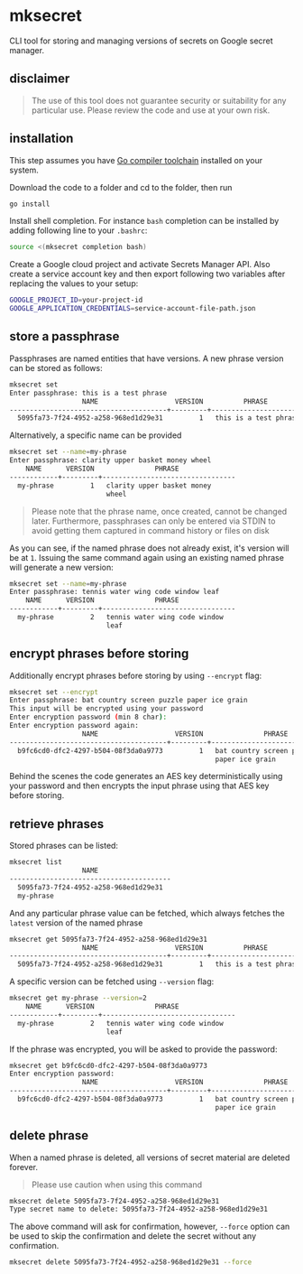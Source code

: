 # mksecret
CLI tool for storing and managing versions of secrets on Google secret manager.

## disclaimer
>The use of this tool does not guarantee security or suitability
for any particular use. Please review the code and use at your own risk.

## installation
This step assumes you have [Go compiler toolchain](https://go.dev/dl/)
installed on your system.

Download the code to a folder and cd to the folder, then run
```bash
go install
```
Install shell completion. For instance `bash` completion can be installed
by adding following line to your `.bashrc`:
```bash
source <(mksecret completion bash)
```

Create a Google cloud project and activate Secrets Manager API. Also
create a service account key and then export following two variables after
replacing the values to your setup:
```bash
GOOGLE_PROJECT_ID=your-project-id
GOOGLE_APPLICATION_CREDENTIALS=service-account-file-path.json
```

## store a passphrase
Passphrases are named entities that have versions. A new phrase version
can be stored as follows:
```bash
mksecret set
Enter passphrase: this is a test phrase
                  NAME                   VERSION          PHRASE          
---------------------------------------+---------+------------------------
  5095fa73-7f24-4952-a258-968ed1d29e31         1   this is a test phrase  
```
Alternatively, a specific name can be provided
```bash
mksecret set --name=my-phrase
Enter passphrase: clarity upper basket money wheel
    NAME      VERSION               PHRASE              
------------+---------+---------------------------------
  my-phrase         1   clarity upper basket money      
                        wheel                           

```
> Please note that the phrase name, once created, cannot be changed later.
> Furthermore, passphrases can only be entered via STDIN to avoid getting
> them captured in command history or files on disk

As you can see, if the named phrase does not already exist, it's version
will be at `1`. Issuing the same command again using an existing named phrase
will generate a new version:
```bash
mksecret set --name=my-phrase
Enter passphrase: tennis water wing code window leaf
    NAME      VERSION               PHRASE              
------------+---------+---------------------------------
  my-phrase         2   tennis water wing code window   
                        leaf                            
```

## encrypt phrases before storing
Additionally encrypt phrases before storing by using `--encrypt` flag:
```bash
mksecret set --encrypt
Enter passphrase: bat country screen puzzle paper ice grain
This input will be encrypted using your password
Enter encryption password (min 8 char): 
Enter encryption password again: 
                  NAME                   VERSION               PHRASE              
---------------------------------------+---------+---------------------------------
  b9fc6cd0-dfc2-4297-b504-08f3da0a9773         1   bat country screen puzzle       
                                                   paper ice grain                 
```
Behind the scenes the code generates an AES key deterministically using your
password and then encrypts the input phrase using that AES key before storing.

## retrieve phrases
Stored phrases can be listed:
```bash
mksecret list
                  NAME                  
----------------------------------------
  5095fa73-7f24-4952-a258-968ed1d29e31  
  my-phrase                                                       
```
And any particular phrase value can be fetched, which always fetches the
`latest` version of the named phrase
```bash
mksecret get 5095fa73-7f24-4952-a258-968ed1d29e31
                  NAME                   VERSION          PHRASE          
---------------------------------------+---------+------------------------
  5095fa73-7f24-4952-a258-968ed1d29e31         1   this is a test phrase  
```
A specific version can be fetched using `--version` flag:
```bash
mksecret get my-phrase --version=2
    NAME      VERSION               PHRASE              
------------+---------+---------------------------------
  my-phrase         2   tennis water wing code window   
                        leaf                            
```

If the phrase was encrypted, you will be asked to provide the password:
```bash
mksecret get b9fc6cd0-dfc2-4297-b504-08f3da0a9773
Enter encryption password: 
                  NAME                   VERSION               PHRASE              
---------------------------------------+---------+---------------------------------
  b9fc6cd0-dfc2-4297-b504-08f3da0a9773         1   bat country screen puzzle       
                                                   paper ice grain                 
```
## delete phrase
When a named phrase is deleted, all versions of secret material are 
deleted forever.
> Please use caution when using this command
```bash
mksecret delete 5095fa73-7f24-4952-a258-968ed1d29e31
Type secret name to delete: 5095fa73-7f24-4952-a258-968ed1d29e31
```
The above command will ask for confirmation, however, `--force` option
can be used to skip the confirmation and delete the secret without any
confirmation.

```bash
mksecret delete 5095fa73-7f24-4952-a258-968ed1d29e31 --force
```